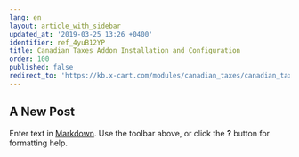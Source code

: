 ```yaml
---
lang: en
layout: article_with_sidebar
updated_at: '2019-03-25 13:26 +0400'
identifier: ref_4yuB12YP
title: Canadian Taxes Addon Installation and Configuration
order: 100
published: false
redirect_to: 'https://kb.x-cart.com/modules/canadian_taxes/canadian_taxes_setup.html'
---
```

## A New Post

Enter text in [Markdown](http://daringfireball.net/projects/markdown/). Use the toolbar above, or click the **?** button for formatting help.
